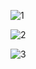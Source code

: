 ![1](https://user-images.githubusercontent.com/73224995/148290395-c7d712d5-7803-4361-803d-efe73c79a13b.png)


![2](https://user-images.githubusercontent.com/73224995/148290422-52f2e275-f293-415b-8284-4c2fa3a8a15d.png)


![3](https://user-images.githubusercontent.com/73224995/148290437-5d6372d2-e686-4524-b32e-2f33641865c9.png)
